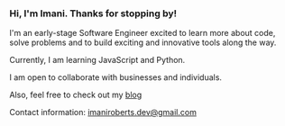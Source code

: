 ### Hi, I'm Imani. Thanks for stopping by!

I'm an early-stage Software Engineer excited to learn more about code, solve problems and to build exciting and innovative tools along the way.

Currently, I am learning JavaScript and Python.

I am open to collaborate with businesses and individuals.

Also, feel free to check out my [blog](https://imanidevelops.hashnode.dev/)

Contact information: imaniroberts.dev@gmail.com
